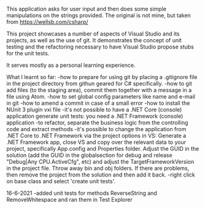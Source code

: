 
This application asks for user input and then does some simple manipulations on the strings provided. The original is not mine, but taken from https://wellsb.com/csharp/

This project showcases a number of aspects of Visual Studio and its projects, as well as the use of git. 
It demonstrates the concept of unit testing and the refactoring necessary to have Visual Studio propose stubs for the unit tests.

It serves mostly as a personal learning experience.

What I learnt so far:
-how to prepare for using git by placing a .gitignore file in the project directory from githun geared for C# specifically.
-how to git add files (to the staging area), commit them together with a message in a file using Atom.
-how to set global config parameters like name and e-mail in git
-how to amend a commit in case of a small error
-how to install the NUnit 3 plugin vxi file
-it's not possible to have a .NET Core (console) application generate unit tests: you need a .NET Framework (console) application
-to refactor, separate the business logic from the controlling code and extract methods
-it's possible to change the application from .NET Core to .NET Framework via the project options in VS:
Generate a .NET Framework app, close VS and copy over the relevant data to your project, specifically App.config and Properties folder. Adjust the GUID in the solution (add the GUID in the globalsection for debug and release "Debug|Any CPU.ActiveCfg", etc) and adjust the TargetFrameworkVersion in the project file. Throw away bin and obj folders. If there are problems, then remove the project from the solution and then add it back.
-right click on base class and select 'create unit tests'.

16-6-2021 
-added unit tests for methods ReverseString and RemoveWhitespace and ran them in Test Explorer





